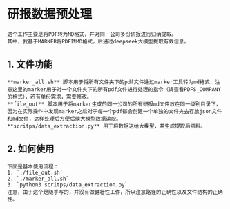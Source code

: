 # 研报数据预处理
    这个工作主要是将PDF转为MD格式，并对同一公司多份研报进行归纳提取。
    其中，我基于MARKER将PDF转MD格式，后通过deepseek大模型提取有效信息。
## 1. 文件功能
    **marker_all.sh** 脚本用于将所有文件夹下的pdf文件通过marker工具转为md格式，注意这里的marker用于对一个文件夹下的所有pdf文件进行处理的指令（请查看PDFS_COMPANY的格式），若有单份需求，需要修改。 
    **file_out** 脚本用于将marker生成的同一公司的所有研报md文件放在同一级别目录下，因为在实际操作中发现marker之后对于每一个pdf都会创建一个单独的文件夹去存放json文件和md文件，这样处理后方便后续大模型数据读取。
    **scritps/data_extraction.py** 用于将数据送给大模型，并生成提取后资料。
## 2. 如何使用
    下面是基本使用流程：
    1. `./file_out.sh`
    2. `./marker_all.sh`
    3. `python3 scritps/data_extraction.py`
    注意，由于这个是随手写的，并没有做健壮性工作，所以注意路径的正确性以及文件结构的正确性。
